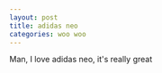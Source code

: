 ```yaml
---
layout: post
title: adidas neo
categories: woo woo
---
```

Man, I love adidas neo, it's really great
